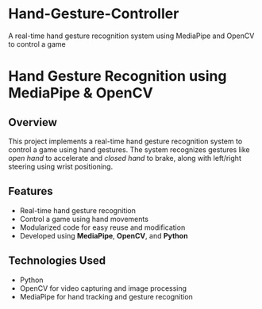 # Hand-Gesture-Controller
A real-time hand gesture recognition system using MediaPipe and OpenCV to control a game 
# Hand Gesture Recognition using MediaPipe & OpenCV

## Overview
This project implements a real-time hand gesture recognition system to control a game using hand gestures. The system recognizes gestures like *open hand* to accelerate and *closed hand* to brake, along with left/right steering using wrist positioning.

## Features
- Real-time hand gesture recognition
- Control a game using hand movements
- Modularized code for easy reuse and modification
- Developed using **MediaPipe**, **OpenCV**, and **Python**

## Technologies Used
- Python
- OpenCV for video capturing and image processing
- MediaPipe for hand tracking and gesture recognition

